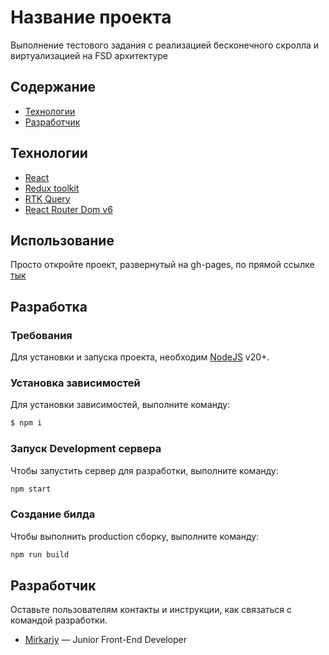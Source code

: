 # Название проекта
Выполнение тестового задания с реализацией бесконечного скролла и виртуализацией на FSD архитектуре

## Содержание
- [Технологии](#технологии)
- [Разработчик](#разработчик)

## Технологии
- [React](https://redux-toolkit.js.org)
- [Redux toolkit](https://redux-toolkit.js.org)
- [RTK Query](https://redux-toolkit.js.org/rtk-query/overview)
- [React Router Dom v6](https://github.com/remix-run/react-router#readme)

## Использование
Просто откройте проект, развернутый на gh-pages, по прямой ссылке [тык](https://mirkariy144.github.io/Infinite_scroll_Virtualization/)

## Разработка

### Требования
Для установки и запуска проекта, необходим [NodeJS](https://nodejs.org/) v20+.

### Установка зависимостей
Для установки зависимостей, выполните команду:
```sh
$ npm i
```

### Запуск Development сервера
Чтобы запустить сервер для разработки, выполните команду:
```sh
npm start
```

### Создание билда
Чтобы выполнить production сборку, выполните команду: 
```sh
npm run build
```

## Разработчик
Оставьте пользователям контакты и инструкции, как связаться с командой разработки.

- [Mirkariy](https://spb.hh.ru/resume/1801636eff0c972bfa0039ed1f357a6f50486c) — Junior Front-End Developer
